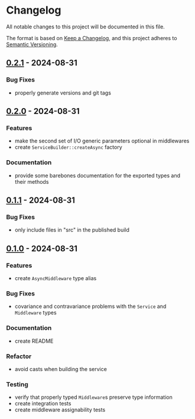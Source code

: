 # Changelog

All notable changes to this project will be documented in this file.

The format is based on [Keep a Changelog](https://keepachangelog.com/en/1.1.0/),
and this project adheres to [Semantic Versioning](https://semver.org/spec/v2.0.0.html).

## [0.2.1] - 2024-08-31

### Bug Fixes

- properly generate versions and git tags

## [0.2.0] - 2024-08-31

### Features

- make the second set of I/O generic parameters optional in middlewares
- create `ServiceBuilder::createAsync` factory

### Documentation

- provide some barebones documentation for the exported types and their methods

## [0.1.1] - 2024-08-31

### Bug Fixes

- only include files in "src" in the published build

## [0.1.0] - 2024-08-31

### Features

- create `AsyncMiddleware` type alias

### Bug Fixes

- covariance and contravariance problems with the `Service` and `Middleware` types

### Documentation

- create README

### Refactor

- avoid casts when building the service

### Testing

- verify that properly typed `Middleware`s preserve type information
- create integration tests
- create middleware assignability tests

[0.2.1]: https://github.com/zenekron/zecomi/compare/v0.2.0..v0.2.1
[0.2.0]: https://github.com/zenekron/zecomi/compare/v0.1.1..v0.2.0
[0.1.1]: https://github.com/zenekron/zecomi/compare/v0.1.0..v0.1.1
[0.1.0]: https://github.com/zenekron/zecomi/tag/v0.1.0

